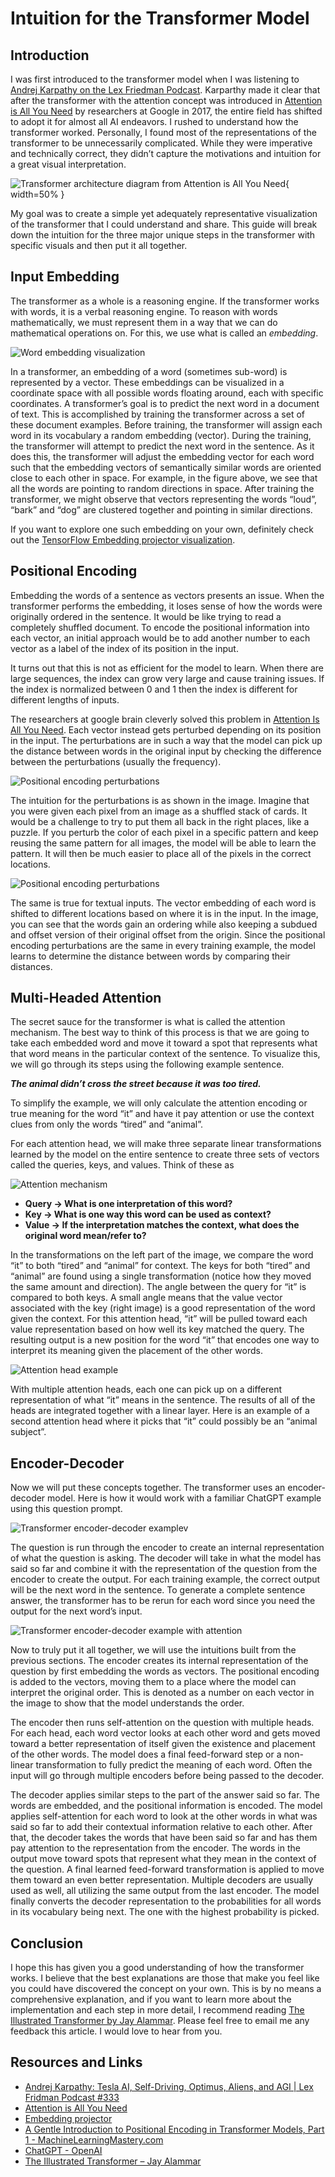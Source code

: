 # Intuition for the Transformer Model

## Introduction

I was first introduced to the transformer model when I was listening to [Andrej Karpathy on the Lex Friedman Podcast](https://www.youtube.com/watch?v=cdiD-9MMpb0). Karparthy made it clear that after the transformer with the attention concept was introduced in [Attention is All You Need](https://arxiv.org/abs/1706.03762) by researchers at Google in 2017, the entire field has shifted to adopt it for almost all AI endeavors. I rushed to understand how the transformer worked. Personally, I found most of the representations of the transformer to be unnecessarily complicated. While they were imperative and technically correct, they didn’t capture the motivations and intuition for a great visual interpretation.

![*Transformer architecture diagram from Attention is All You Need*](/blog/intuition-for-the-transformer-model/transformer-architecture.png){ width=50% }

My goal was to create a simple yet adequately representative visualization of the transformer that I could understand and share. This guide will break down the intuition for the three major unique steps in the transformer with specific visuals and then put it all together.

## Input Embedding

The transformer as a whole is a reasoning engine. If the transformer works with words, it is a verbal reasoning engine. To reason with words mathematically, we must represent them in a way that we can do mathematical operations on. For this, we use what is called an _embedding_.

![*Word embedding visualization*](/blog/intuition-for-the-transformer-model/word-embeddings.png)

In a transformer, an embedding of a word (sometimes sub-word) is represented by a vector. These embeddings can be visualized in a coordinate space with all possible words floating around, each with specific coordinates. A transformer’s goal is to predict the next word in a document of text. This is accomplished by training the transformer across a set of these document examples. Before training, the transformer will assign each word in its vocabulary a random embedding (vector). During the training, the transformer will attempt to predict the next word in the sentence. As it does this, the transformer will adjust the embedding vector for each word such that the embedding vectors of semantically similar words are oriented close to each other in space. For example, in the figure above, we see that all the words are pointing to random directions in space. After training the transformer, we might observe that vectors representing the words “loud”, “bark” and “dog” are clustered together and pointing in similar directions.

If you want to explore one such embedding on your own, definitely check out the [TensorFlow Embedding projector visualization](https://projector.tensorflow.org/).

## Positional Encoding

Embedding the words of a sentence as vectors presents an issue. When the transformer performs the embedding, it loses sense of how the words were originally ordered in the sentence. It would be like trying to read a completely shuffled document. To encode the positional information into each vector, an initial approach would be to add another number to each vector as a label of the index of its position in the input.

It turns out that this is not as efficient for the model to learn. When there are large sequences, the index can grow very large and cause training issues. If the index is normalized between 0 and 1 then the index is different for different lengths of inputs.

The researchers at google brain cleverly solved this problem in [Attention Is All You Need](https://arxiv.org/abs/1706.03762). Each vector instead gets perturbed depending on its position in the input. The perturbations are in such a way that the model can pick up the distance between words in the original input by checking the difference between the perturbations (usually the frequency).

![*Positional encoding perturbations*](/blog/intuition-for-the-transformer-model/pixles-as-cards.png)

The intuition for the perturbations is as shown in the image. Imagine that you were given each pixel from an image as a shuffled stack of cards. It would be a challenge to try to put them all back in the right places, like a puzzle. If you perturb the color of each pixel in a specific pattern and keep reusing the same pattern for all images, the model will be able to learn the pattern. It will then be much easier to place all of the pixels in the correct locations.

![*Positional encoding perturbations*](/blog/intuition-for-the-transformer-model/positional-movement.png)

The same is true for textual inputs. The vector embedding of each word is shifted to different locations based on where it is in the input. In the image, you can see that the words gain an ordering while also keeping a subdued and offset version of their original offset from the origin. Since the positional encoding perturbations are the same in every training example, the model learns to determine the distance between words by comparing their distances.

## Multi-Headed Attention

The secret sauce for the transformer is what is called the attention mechanism. The best way to think of this process is that we are going to take each embedded word and move it toward a spot that represents what that word means in the particular context of the sentence. To visualize this, we will go through its steps using the following example sentence.

_**The animal didn’t cross the street because it was too tired.**_

To simplify the example, we will only calculate the attention encoding or true meaning for the word “it” and have it pay attention or use the context clues from only the words “tired” and “animal”.

For each attention head, we will make three separate linear transformations learned by the model on the entire sentence to create three sets of vectors called the queries, keys, and values. Think of these as

![*Attention mechanism*](/blog/intuition-for-the-transformer-model/attention-mechanism.png)

- **Query → What is one interpretation of this word?**
- **Key → What is one way this word can be used as context?**
- **Value → If the interpretation matches the context, what does the original word mean/refer to?**

In the transformations on the left part of the image, we compare the word “it” to both “tired” and “animal” for context. The keys for both “tired” and “animal” are found using a single transformation (notice how they moved the same amount and direction). The angle between the query for “it” is compared to both keys. A small angle means that the value vector associated with the key (right image) is a good representation of the word given the context. For this attention head, “it” will be pulled toward each value representation based on how well its key matched the query. The resulting output is a new position for the word “it” that encodes one way to interpret its meaning given the placement of the other words.

![*Attention head example*](/blog/intuition-for-the-transformer-model/attention-head-example.png)

With multiple attention heads, each one can pick up on a different representation of what “it” means in the sentence. The results of all of the heads are integrated together with a linear layer. Here is an example of a second attention head where it picks that “it” could possibly be an “animal subject”.

## Encoder-Decoder

Now we will put these concepts together. The transformer uses an encoder-decoder model. Here is how it would work with a familiar ChatGPT example using this question prompt.

![*Transformer encoder-decoder example*v](/blog/intuition-for-the-transformer-model/transformer-encoder-decoder-example.png)

The question is run through the encoder to create an internal representation of what the question is asking. The decoder will take in what the model has said so far and combine it with the representation of the question from the encoder to create the output. For each training example, the correct output will be the next word in the sentence. To generate a complete sentence answer, the transformer has to be rerun for each word since you need the output for the next word’s input.

![*Transformer encoder-decoder example with attention*](/blog/intuition-for-the-transformer-model/transformer-encoder-decoder-example-with-attention.png)

Now to truly put it all together, we will use the intuitions built from the previous sections. The encoder creates its internal representation of the question by first embedding the words as vectors. The positional encoding is added to the vectors, moving them to a place where the model can interpret the original order. This is denoted as a number on each vector in the image to show that the model understands the order.

The encoder then runs self-attention on the question with multiple heads. For each head, each word vector looks at each other word and gets moved toward a better representation of itself given the existence and placement of the other words. The model does a final feed-forward step or a non-linear transformation to fully predict the meaning of each word. Often the input will go through multiple encoders before being passed to the decoder.

The decoder applies similar steps to the part of the answer said so far. The words are embedded, and the positional information is encoded. The model applies self-attention for each word to look at the other words in what was said so far to add their contextual information relative to each other. After that, the decoder takes the words that have been said so far and has them pay attention to the representation from the encoder. The words in the output move toward spots that represent what they mean in the context of the question. A final learned feed-forward transformation is applied to move them toward an even better representation. Multiple decoders are usually used as well, all utilizing the same output from the last encoder. The model finally converts the decoder representation to the probabilities for all words in its vocabulary being next. The one with the highest probability is picked.

## Conclusion

I hope this has given you a good understanding of how the transformer works. I believe that the best explanations are those that make you feel like you could have discovered the concept on your own. This is by no means a comprehensive explanation, and if you want to learn more about the implementation and each step in more detail, I recommend reading [The Illustrated Transformer by Jay Alammar](http://jalammar.github.io/illustrated-transformer/). Please feel free to email me any feedback this article. I would love to hear from you.

## Resources and Links

- [Andrej Karpathy: Tesla AI, Self-Driving, Optimus, Aliens, and AGI | Lex Fridman Podcast #333](https://www.youtube.com/watch?v=cdiD-9MMpb0)
- [Attention is All You Need](https://arxiv.org/abs/1706.03762)
- [Embedding projector](https://projector.tensorflow.org/)
- [A Gentle Introduction to Positional Encoding in Transformer Models, Part 1 - MachineLearningMastery.com](https://machinelearningmastery.com/a-gentle-introduction-to-positional-encoding-in-transformer-models-part-1/)
- [ChatGPT - OpenAI](https://openai.com/blog/chatgpt)
- [The Illustrated Transformer – Jay Alammar](http://jalammar.github.io/illustrated-transformer/)
